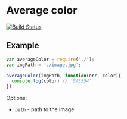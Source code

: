 # Average color

[![Build Status](https://travis-ci.org/costmkv/average-color.svg?branch=master)](https://travis-ci.org/costmkv/average-color)

## Example

```javascript
var averageColor = require('./');
var imgPath = './image.jpg';

averageColor(imgPath, function(err, color){
  console.log(color) // '5f5554'
})
```

Options:

* `path` - path to the image
